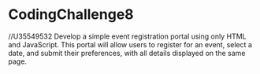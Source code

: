 # CodingChallenge8
 
//U35549532
Develop a simple event registration portal using only HTML and JavaScript. This portal will allow users to register for an event, select a date, and submit their preferences, with all details displayed on the same page.